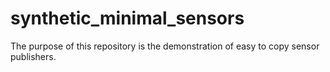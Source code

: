 # synthetic_minimal_sensors

The purpose of this repository is the demonstration of easy to copy sensor publishers. 



